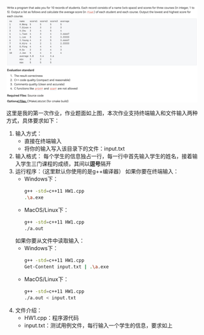 ![题目要求](/img/HW1.png)

这里是我的第一次作业，作业题面如上图，本次作业支持终端输入和文件输入两种方式，具体要求如下：

1. 输入方式：
   + 直接在终端输入
   + 将你的输入写入该目录下的文件：input.txt
2. 输入格式：
   每个学生的信息独占一行，每一行中首先输入学生的姓名，接着输入学生三门课程的成绩，其间以**逗号**隔开
3. 运行程序：（这里默认你使用的是g++编译器）
   如果你要在终端输入：
   + Windows下：
     ```bash
     g++ -std=c++11 HW1.cpp
     .\a.exe
     ```
   + MacOS/Linux下：
     ```bash
     g++ -std=c++11 HW1.cpp
     ./a.out
     ```
   如果你要从文件中读取输入：
   + Windows下：
     ```bash
     g++ -std=c++11 HW1.cpp
     Get-Content input.txt | .\a.exe
     ```
   + MacOS/Linux下：
     ```bash
     g++ -std=c++11 HW1.cpp
     ./a.out < input.txt
     ```
4. 文件介绍：
   + HW1.cpp：程序源代码
   + input.txt：测试用例文件，每行输入一个学生的信息，要求如上
